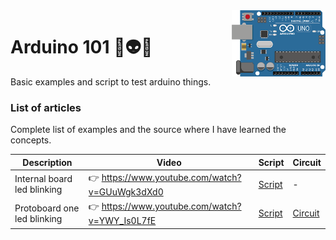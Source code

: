 <img src="https://github.com/damiancipolat/arduino101/blob/master/doc/logo.png?raw=true" width="150px" align="right" />

# Arduino 101 🚀:alien::robot:
Basic examples and script to test arduino things.

### List of articles
Complete list of examples and the source where I have learned the concepts.

| Description | Video  | Script | Circuit |
|-------------|--------|--------|--------|
| Internal board led blinking | :point_right: https://www.youtube.com/watch?v=GUuWgk3dXd0  | [Script](https://github.com/damiancipolat/arduino101/tree/master/internal_led_blink) | -  |
| Protoboard one led blinking | :point_right: https://www.youtube.com/watch?v=YWY_Is0L7fE  | [Script](https://github.com/damiancipolat/arduino101/tree/master/led_blink_protoboard_1) | [Circuit](https://github.com/damiancipolat/arduino101/blob/master/led_blink_protoboard_1/foto.jpg) |
